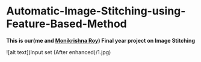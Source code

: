 # Automatic-Image-Stitching-using-Feature-Based-Method

**This is our(me and [Monikrishna Roy](https://github.com/moni-roy/)) Final year project on Image Stitching**

![alt text](Input set (After enhanced)/1.jpg)
